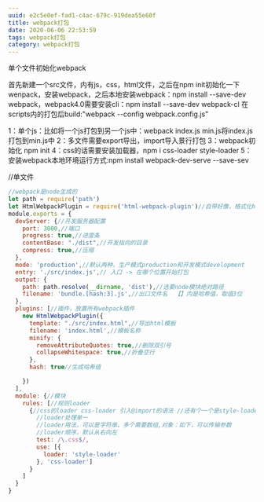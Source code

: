 ```yaml
---
uuid: e2c5e0ef-fad1-c4ac-679c-919dea55e60f
title: webpack打包
date: 2020-06-06 22:53:59
tags: webpack打包
category: webpack打包
---
```

单个文件初始化webpack

首先新建一个src文件，内有js，css，html文件，之后在npm init初始化一下wenpack，安装webpack，之后本地安装webpack：npm install --save-dev webpack，webpack4.0需要安装cli：npm install --save-dev webpack-cl
在scripts内的打包后build:"webpack --config webpack.config.js"

<!-- more -->

1：单个js：比如将一个js打包到另一个js中：webpack index.js min.js将index.js打包到min.js中
2：多文件需要export导出，import导入景行打包
3：webpack初始化 npm init
4：css的话需要安装加载器，npm i css-loader style-loader
5：安装webpack本地环境运行方式:npm install webpack-dev-serve --save-sev



//单文件
```js
//webpack是node生成的
let path = require('path')
let HtmlWebpackPlugin = require('html-webpack-plugin')//自带好像，格式化html的
module.exports = {
  devServer: {//开发服务器配置
    port: 3000,//端口
    progress: true,//进度条
    contentBase: "./dist",//开发指向的目录
    compress: true,//压缩
  },
  mode: 'production',//默认两种，生产模式production和开发模式development
  entry: './src/index.js',// 入口 -> 在哪个位置开始打包
  output: {
    path: path.resolve(__dirname, 'dist'),//选要node模块绝对路径
    filename: 'bundle.[hash:3].js',//出口文件名  【】内是哈希值，取值3位
  },
  plugins: [//插件，放置所有webpack插件
    new HtmlWebpackPlugin({
      template: "./src/index.html",//导出html模板
      filename: 'index.html',//模板名称
      minify: {
        removeAttributeQuotes: true,//删除双引号
        collapseWhitespace: true,//折叠空行
      },
      hash: true//生成哈希值

    })
  ],
  module: {//模块
    rules: [//规则loader
      {//css的loader css-loader 引入@import的语法 //还有个一个是style-loader把css插入header中
        //loader处理单一
        //loader用法，可以是字符串，多个需要数组,对象：如下，可以传输参数
        //loader顺序，默认从右向左
        test: /\.css$/,
        use: [{
          loader: 'style-loader'
        }, 'css-loader']
      }
    ]
  }
}
```